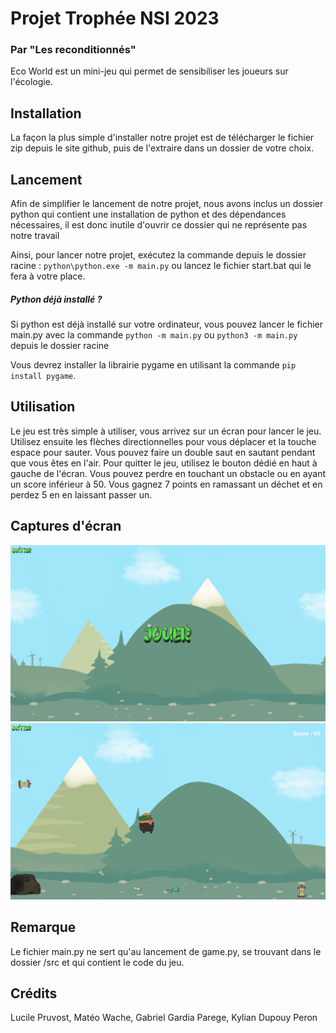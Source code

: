 # Projet Trophée NSI 2023
### Par "Les reconditionnés"

Eco World est un mini-jeu qui permet de sensibiliser les joueurs sur l'écologie.

## Installation

La façon la plus simple d'installer notre projet est de télécharger le fichier zip depuis le site github, puis de l'extraire dans un dossier de votre choix.

## Lancement

Afin de simplifier le lancement de notre projet, nous avons inclus un dossier python qui contient une installation de python et des dépendances nécessaires, il est donc inutile d'ouvrir ce dossier qui ne représente pas notre travail

Ainsi, pour lancer notre projet, exécutez la commande depuis le dossier racine : `python\python.exe -m main.py` ou lancez le fichier start.bat qui le fera à votre place.

##### Python déjà installé ?

Si python est déjà installé sur votre ordinateur, vous pouvez lancer le fichier main.py avec la commande `python -m main.py` ou `python3 -m main.py` depuis le dossier racine

Vous devrez installer la librairie pygame en utilisant la commande `pip install pygame`.

## Utilisation

Le jeu est très simple à utiliser, vous arrivez sur un écran pour lancer le jeu.
Utilisez ensuite les flèches directionnelles pour vous déplacer et la touche espace pour sauter.
Vous pouvez faire un double saut en sautant pendant que vous êtes en l'air.
Pour quitter le jeu, utilisez le bouton dédié en haut à gauche de l'écran.
Vous pouvez perdre en touchant un obstacle ou en ayant un score inférieur à 50.
Vous gagnez 7 points en ramassant un déchet et en perdez 5 en en laissant passer un.

## Captures d'écran

![capture_1](screenshots/capture_1.png)
![capture_2](screenshots/capture_2.png)
## Remarque

Le fichier main.py ne sert qu'au lancement de game.py, se trouvant dans le dossier /src et qui contient le code du jeu.

## Crédits

Lucile Pruvost, Matéo Wache, Gabriel Gardia Parege, Kylian Dupouy Peron